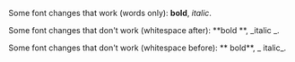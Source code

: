 Some font changes that work (words only): **bold**, _italic_.

Some font changes that don't work (whitespace after): **bold **, _italic _.

Some font changes that don't work (whitespace before): ** bold**, _ italic_.
